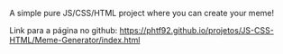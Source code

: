 A simple pure JS/CSS/HTML project where you can create your meme!

Link para a página no github: https://phtf92.github.io/projetos/JS-CSS-HTML/Meme-Generator/index.html